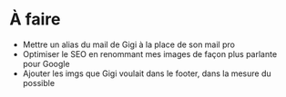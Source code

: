 # À faire

- Mettre un alias du mail de Gigi à la place de son mail pro
- Optimiser le SEO en renommant mes images de façon plus parlante pour Google
- Ajouter les imgs que Gigi voulait dans le footer, dans la mesure du possible
